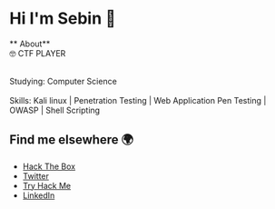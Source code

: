 <!--
**0xSebin/0xSebin** is a ✨ _special_ ✨ repository because its `README.md` (this file) appears on your GitHub profile.

Here are some ideas to get you started:
-->
# **Hi I'm Sebin 👋**
** About** 
   <br> 🤓 CTF PLAYER </br>


   <br> Studying: Computer Science </br>
   <br> Skills: Kali linux | Penetration Testing | Web Application Pen Testing | OWASP | Shell Scripting </br>

## Find me elsewhere 🌍



- [Hack The Box](https://app.hackthebox.eu/profile/140940)
- [Twitter](https://twitter.com/sebinthomas99)
- [Try Hack Me](https://tryhackme.com/p/0xSebin)
- [LinkedIn](https://www.linkedin.com/in/sebin-thomas/)
